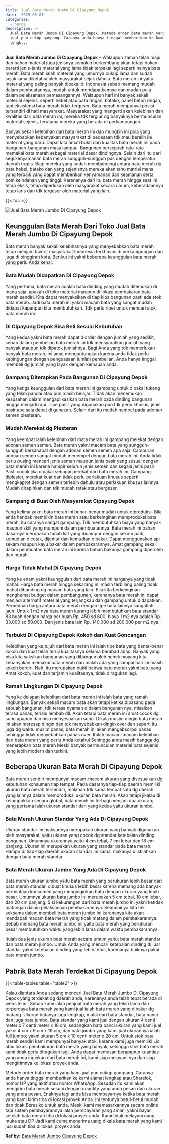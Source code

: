```yaml
---
title: Jual Bata Merah Jumbo Di Cipayung Depok
date: '2025-08-01'
categories:
  - harga
description: >-
  Jual Bata Merah Jumbo Di Cipayung Depok. Metode order bata merah yang kami
  jual pun cukup gampang. Caranya anda hanya tinggal memberikan ke kami alamat
  lengk...
---
```


**Jual Bata Merah Jumbo Di Cipayung Depok** – Walaupun zaman telah maju dan bahan material juga jenisnya semakin berkembang akan tetapi bukan berarti jenis-jenis material yang lama tidak terpakai lagi seperti halnya bata merah. Bata merah ialah material yang umurnya cukup lama dan sudah sejak lama diketahui oleh masyarakat sejak dahulu. Bata merah ini yaitu material yang paling banyak dipakai di Indonesia sebab memang mudah dalam pembuatannya, mudah untuk mendapatkannya dan mudah pula dalam pelaksanaan pemasangannya. Walaupun hari ini banyak sekali material sejenis, seperti hebel atau bata ringan, batako, panel beton ringan, tapi eksistensi bata merah tidak tergeser. Bata merah mempunyai posisi tersendiri di hati masyarakat. Masyarakat yang mengerti akan kelebihan dan kwalitas dari bata merah ini, mereka tdk tergiur dg banyaknya bermunculan material sejenis, terutama mereka yang berada di perkampungan.

Banyak sekali kelebihan dari bata merah ini dan mungkin ini pula yang menyebabkan kebanyakan masyarakat di pedesaan tdk mau beralih ke material yang baru. Dapat kita amati bukti dari kualitas bata merah ini pada bangunan-bangunan masa lampau. Bangunan bersejarah rata-rata memakai bata merah sebagai material dasar dindingnya. Selain dari itu dari segi kenyamanan bata merah sungguh-sungguh pas dengan temperatur daerah tropis. Bagi mereka yang sudah membandingi antara bata merah dg bata hebel, batako dan yang sejenisnya mereka akan tahu matrial mana yang terbaik yang dapat memberikan kenyamanan dan keamanan serta poin keindahan yang tinggi. Karenanya dari itu bata merah hingga saat ini tetap eksis, tetap diperlukan oleh masyarakat secara umum, keberadaannya tetap laris dan tdk tergeser oleh material yang lain.

{{< toc >}}

![Jual Bata Merah Jumbo Di Cipayung Depok](/images/jual-bata-merah-03.png)

## Keunggulan Bata Merah Dari Toko Jual Bata Merah Jumbo Di Cipayung Depok

Bata merah banyak sekali kelebihannya yang menyebabkan bata merah tetap menjadi favorit masyarakat Indonesia terkhusus di perkampungan dan juga di pinggiran kota. Berikut ini yakni beberapa keunggulan bata merah yang perlu Anda kenal.

### Bata Mudah Didapatkan Di Cipayung Depok

Yang pertama, bata merah adalah bata dinding yang mudah ditemukan di mana saja, apakah di toko material maupun di lokasi pembakaran bata merah sendiri. Kita dapat menyaksikan di tiap kios bangunan pasti ada stok bata merah. Jadi bata merah ini yakni macam bata yang sangat mudah didapat kapanpun kita membutuhkan. Tdk perlu ribet untuk mencari stok bata merah ini.

### Di Cipayung Depok Bisa Beli Sesuai Kebutuhan

Yang kedua yakni bata merah dapat diorder dengan jumlah yang sedikit, sebab dalam pembelian bata merah ini tdk mensyaratkan jumlah yang banyak ataupun tdk dipatok jumlahnya. Bagi Anda yang tdk memerlukan banyak bata merah, ini amat menguntungkan karena anda tidak perlu kebingungan dengan penguasaan jumlah pembelian. Anda hanya tinggal membeli dg jumlah yang layak dengan kemauan anda.

### Gampang Diterapkan Pada Bangunan Di Cipayung Depok

Yang ketiga keunggulan dari bata merah ini gampang untuk dipakai tukang yang telah pandai atau pun masih belajar. Tidak akan menemukan kesusahan dalam mengaplikasikan bata merah pada dinding bangunan hingga menjadi rapi. Tipe pasir yang digunakan pun tdk perlu khusus, jenis pasir apa saja dapat di gunakan. Selain dari itu mudah nempel pada adonan semen plesteran.

### Mudah Merekat dg Plesteran

Yang keempat ialah kelebihan dari mata merah ini gampang melekat dengan adonan semen semen. Bata merah yakni macam bata yang sungguh-sungguh bersahabat dengan adonan semen semen apa saja. Campuran adonan semen sangat mudah menempel dengan bata merah ini. Anda tidak perlu pusing mencari jenis semen maupun jenis pasir yang sesuai dengan bata merah ini karena hampir seluruh jenis semen dan segala jenis pasir Pasti cocok jika dipakai sebagai perekat dari bata merah ini. Gampang diplester, merekat kuat dan tidak perlu perlakuan khusus seperti mengkaprot dengan semen terlebih dahulu atau perlakuan khusus lainnya. Mudah dirapihkan dan tdk mudah retak atau bergeser.

### Gampang di Buat Oleh Masyarakat Cipayung Depok

Yang kelima yakni bata merah ini benar-benar mudah untuk diproduksi. Bila anda hendak membikin bata merah atau berkeinginan memproduksi bata merah, itu caranya sangat gampang. Tdk membutuhkan biaya yang banyak maupun skill yang mumpuni dalam pembuatannya. Bata merah ini bahan dasarnya merupakan tanah liat yang dicampur dengan sekam padi, kemudian dicetak, dijemur dan kemudian dibakar. Dapat menggunakan api sekam maupun kayu bakar dalam pembakarannya. Amat gampang sekali dalam pembuatan bata merah ini karena bahan bakunya gampang diperoleh dan murah.

### Harga Tidak Mahal Di Cipayung Depok

Yang ke enam yakni keunggulan dari bata merah ini harganya yang tidak mahal. Harga bata merah hingga sekarang ini masih terbilang paling tidak mahal dibanding dg macam bata yang lain. Bila kita berkeinginan menghemat budget dalam pembangunan, karenanya bata merah ini dapat menjadi alternatif material yang terjangkau dan gampang untuk didapatkan. Perbedaan harga antara bata merah dengan tipe bata lainnya sangatlah jauh. Untuk 1 m2 nya bata merah kurang lebih membutuhkan bata standar 83 buah dengan harga per buah Rp. 450 sd 600, biaya 1 m2 nya adalah Rp. 33.000 sd 50.000. Dan jenis bata lain Rp. 140.000 sd 200.000 per m2 nya.

### Terbukti Di Cipayung Depok Kokoh dan Kuat Goncangan

Kelebihan yang ke tujuh dari bata merah ini ialah tipe bata yang benar-benar kokoh dan kuat telah teruji kualitasnya selama berabad abad. Banyak yang bisa kita saksikan bangunan yang dibangun oleh nenek moyang kita, kebanyakan memakai bata merah dan malah ada yang sampai hari ini masih kokoh berdiri. Nah, itu merupakan bukti bahwa batu merah yakni batu yang Amat kokoh, kuat dan terjamin kualitasnya, tidak diragukan lagi.

### Ramah Lingkungan Di Cipayung Depok

Yang ke delapan kelebihan dari bata merah ini ialah bata yang ramah lingkungan. Banyak sekali macam bata akan tetapi ketika dipasang pada sebuah bangunan, tdk terasa nyaman didalam bangunan nya, misalkan terasa panas, terlalu lembab dll. Akan tetapi bata merah ini amat cocok dg suhu apapun dan bisa menyesuaikan suhu. Dikala musim dingin bata merah ini akan meresap dingin dan tdk menyebabkan dingin over dan seperti itu juga dg waktu musim panas, bata merah ini akan mengabsorpsi panas sehingga tidak menyebabkan panas over. Itulah macam-macam kelebihan dari bata merah yang perlu Anda ketahui Sehingga anda masih bangga dg menerapkan bata merah Meski banyak bermunculan material bata sejenis yang lebih modern dan terkini.

## Beberapa Ukuran Bata Merah Di Cipayung Depok

Bata merah sendiri mempunyai macam-macam ukuran yang disesuaikan dg kebutuhan konsumen tiap tempat. Pada dasarnya tiap-tiap daerah memiliki ukuran bata merah tersendiri, malahan tdk sama tempat satu dg daerah yang lainnya dalam memproduksi ukuran bata merah. Akan tetapi jikalau di kelompokkan secara global, bata merah ini terbagi menjadi dua ukuran; yang pertama ialah ukuran standar dan yang kedua yaitu ukuran jumbo.

### Bata Merah Ukuran Standar Yang Ada Di Cipayung Depok

Ukuran standar ini maksudnya merupakan ukuran yang banyak digunakan oleh masyarakat, yaitu ukuran yang cocok dg standar ketebalan dinding bangunan. Umumnya ukurannya yaitu 4 cm tebal, 7 cm lebar dan 18 cm panjang. Ukuran ini merupakan ukuran yang standar pada bata merah. Hampir di tiap-tiap daerah ukuran standar ini sama, makanya diistilahkan dengan bata merah standar.

### Bata Merah Ukuran Jumbo Yang Ada Di Cipayung Depok

Bata merah ukuran jumbo yaitu bata merah yang berukuran lebih besar dari bata merah standar. dibuat khusus lebih besar karena memang ada banyak permintaan konsumen yang menginginkan bata dengan ukuran yang lebih besar. Umumnya ukuran bata jumbo ini merupakan 5 cm tebal, 10 cm lebar, dan 20 cm panjang. Sisi kekurangan dari bata merah jumbo ini yakni ketidak matangan dalam pelaksanaan pembakarannya. Seandainya kita tdk seksama dalam membeli bata merah jumbo ini karenanya kita akan mendapati macam bata merah yang tidak matang dalam pembakarannya. Sebab memang bata merah jumbo ini yaitu bata merah yang berukuran besar membutuhkan waktu yang lebih lama dalam waktu pembakarannya.

Itulah dua jenis ukuran bata merah secara umum yaitu; bata merah standar dan bata merah jumbo. Untuk Anda yang mencari ketebalan dinding di luar standar yakni ketebalan dinding yang lebih tebal, karenanya baiknya pakai bata merah jumbo.

## Pabrik Bata Merah Terdekat Di Cipayung Depok

{{< table-tables table="table2" >}}

Kalau diantara Anda sedang mencari Jual Bata Merah Jumbo Di Cipayung Depok yang terdekat dg daerah anda, karenanya anda telah tepat berada di website ini. Sebab kami ialah penjual bata merah yang telah lama dan terpercaya bata merah yang kami jual ialah bata merah yang dibakar dg matang. Ukuran batanya juga lengkap, mulai dari bata standar, bata banci dan juga bata jumbo. Bata standar yang kami jual dengan ukuran 4 centi meter x 7 centi meter x 18 cm, sedangkan bata banci ukuran yang kami jual yakni 4 cm x 9 cm x 19 cm, dan bata jumbo yang kami jual ukurannya ialah full jumbo; yakni ukuran 5 cm x 10 centi meter x 20 cm. Untuk stok bata merah sendiri kami mempunyai banyak stok, karena kami juga memiliki Lio atau lokasi pembakaran bata merah yang banyak, sehingga stok bata merah kami tidak perlu diragukan lagi. Anda dapat memesan berapapun kuantias yang anda inginkan dari bata merah ini, kami siap melayani nya dan siap mengirimnya ke lokasi proyek anda.

Metode order bata merah yang kami jual pun cukup gampang. Caranya anda hanya tinggal memberikan ke kami alamat lengkap atau Sharelok, nomor HP yang aktif atau nomor WhatsApp. Sesudah itu kami akan mengirim bata merah sesuai dengan quantity yang anda pesan dan ukuran yang anda pesan. Enaknya lagi anda bisa membayarnya ketika bata merah yang kami kirim tiba di lokasi proyek Anda. Ini tentunya betul-betul mudah dan tidak Beresiko untuk anda. Meski kami memasarkannya secara online tapi sistem pembayarannya ialah pembayaran yang aman, yakni bayar setelah bata merah tiba di lokasi proyek anda. Kami tidak melayani uang muka atau DP Jadi kami cuma menerima uang dikala bata merah yang kami jual sudah tiba di lokasi proyek anda.

**Ref by:** [Bata Merah Jumbo Cipayung Depok](https://id.wikipedia.org/wiki/Bata)

